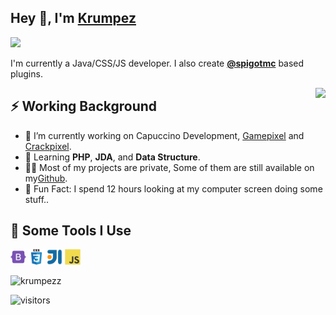 <h2>Hey 👋, I'm <a href="https://krumpezz.github.io">Krumpez</a></h2>
<img src="https://discord.c99.nl/widget/theme-2/802515724278693898.png"/>
<p>I'm currently a Java/CSS/JS developer. I also create <strong><a href="https://spigotmc.org">@spigotmc</a></strong> based plugins.</p><img align="right" src="https://media.giphy.com/media/26tn33aiTi1jkl6H6/giphy.gif" />
<h2>⚡️ Working Background</h2>
<ul>
<li>🔭 I’m currently working on Capuccino Development, <a href="https://discord.gg/AweurtWVbF">Gamepixel</a> and <a href="discord.gg/crackpixel">Crackpixel</a>.</li>
<li>🧐 Learning <strong>PHP</strong>, <strong>JDA</strong>, and <strong>Data Structure</strong>.</li>
<li>👨‍💻 Most of my projects are private, Some of them are still available on my<a href="https://github.com/Krumpezz">Github</a>.</li>
<li>🎉 Fun Fact: I spend 12 hours looking at my computer screen doing some stuff..</li>
</ul>
<h2>🚀 Some Tools I Use</h2>
<p align="left">
<img src="https://raw.githubusercontent.com/devicons/devicon/master/icons/bootstrap/bootstrap-plain.svg" alt="bootstrap" width="25" height="25" />
<img src="https://raw.githubusercontent.com/devicons/devicon/master/icons/css3/css3-original-wordmark.svg" alt="css3" width="25" height="25" />
<img src="https://github.com/devicons/devicon/raw/master/icons/intellij/intellij-original.svg" alt="IntelliJ" width="25" height="25" />
<img src="https://raw.githubusercontent.com/devicons/devicon/master/icons/javascript/javascript-original.svg" alt="javascript" width="25" height="25" />
</p>

<img src="https://github-readme-stats.vercel.app/api?username=krumpezz&show_icons=true&count_private=true" alt="krumpezz" />
<p><img src="https://visitor-badge.glitch.me/badge?page_id=Krumpezz.Krumpezz" alt="visitors"></p>
